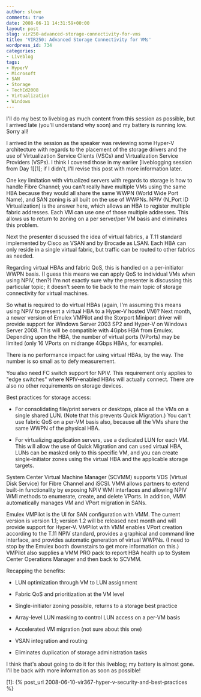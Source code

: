 ```yaml
---
author: slowe
comments: true
date: 2008-06-11 14:31:59+00:00
layout: post
slug: vir250-advanced-storage-connectivity-for-vms
title: 'VIR250: Advanced Storage Connectivity for VMs'
wordpress_id: 734
categories:
- Liveblog
tags:
- HyperV
- Microsoft
- SAN
- Storage
- TechEd2008
- Virtualization
- Windows
---
```


I'll do my best to liveblog as much content from this session as possible, but I arrived late (you'll understand why soon) and my battery is running low. Sorry all!

I arrived in the session as the speaker was reviewing some Hyper-V architecture with regards to the placement of the storage drivers and the use of Virtualization Service Clients (VSCs) and Virtualization Service Providers (VSPs). I think I covered those in my earlier [liveblogging session from Day 1][1]; if I didn't, I'll revise this post with more information later.

One key limitation with virtualized servers with regards to storage is how to handle Fibre Channel; you can't really have multiple VMs using the same HBA because they would all share the same WWPN (World Wide Port Name), and SAN zoning is all built on the use of WWPNs. NPIV (N_Port ID Virtualization) is the answer here, which allows an HBA to register multiple fabric addresses. Each VM can use one of those multiple addresses. This allows us to return to zoning on a per server/per VM basis and eliminates this problem.

Next the presenter discussed the idea of virtual fabrics, a T.11 standard implemented by Cisco as VSAN and by Brocade as LSAN. Each HBA can only reside in a single virtual fabric, but traffic can be routed to other fabrics as needed.

Regarding virtual HBAs and fabric QoS, this is handled on a per-initiator WWPN basis. (I guess this means we can apply QoS to individual VMs when using NPIV, then?) I'm not exactly sure why the presenter is discussing this particular topic; it doesn't seem to tie back to the main topic of storage connectivity for virtual machines.

So what is required to do virtual HBAs (again, I'm assuming this means using NPIV to present a virtual HBA to a Hyper-V hosted VM)? Next month, a newer version of Emulex VMPilot and the Storport Miniport driver will provide support for Windows Server 2003 SP2 and Hyper-V on Windows Server 2008. This will be compatible with 4Gpbs HBA from Emulex. Depending upon the HBA, the number of virtual ports (VPorts) may be limited (only 16 VPorts on midrange 4Gbps HBAs, for example).

There is no performance impact for using virtual HBAs, by the way. The number is so small as to defy measurement.

You also need FC switch support for NPIV. This requirement only applies to "edge switches" where NPIV-enabled HBAs will actually connect. There are also no other requirements on storage devices.

Best practices for storage access:

* For consolidating file/print servers or desktops, place all the VMs on a single shared LUN. (Note that this prevents Quick Migration.) You can't use fabric QoS on a per-VM basis also, because all the VMs share the same WWPN of the physical HBA.

* For virtualizing application servers, use a dedicated LUN for each VM. This will allow the use of Quick Migration and can used virtual HBA, LUNs can be masked only to this specific VM, and you can create single-initiator zones using the virtual HBA and the applicable storage targets.

System Center Virtual Machine Manager (SCVMM) supports VDS (Virtual Disk Service) for Fibre Channel and iSCSI. VMM allows partners to extend built-in functionality by exposing NPIV WMI interfaces and allowing NPIV WMI methods to enumerate, create, and delete VPorts. In addition, VMM automatically manages VM and VPort migration in SANs.

Emulex VMPilot is the UI for SAN configuration with VMM. The current version is version 1.1; version 1.2 will be released next month and will provide support for Hyper-V. VMPilot with VMM enables VPort creation according to the T.11 NPIV standard, provides a graphical and command line interface, and provides automatic generation of virtual WWPNs. (I need to stop by the Emulex booth downstairs to get more information on this.) VMPilot also supplies a VMM PRO pack to report HBA health up to System Center Operations Manager and then back to SCVMM.

Recapping the benefits:

* LUN optimization through VM to LUN assignment

* Fabric QoS and prioritization at the VM level

* Single-initiator zoning possible, returns to a storage best practice

* Array-level LUN masking to control LUN access on a per-VM basis

* Accelerated VM migration (not sure about this one)

* VSAN integration and routing

* Eliminates duplication of storage administration tasks

I think that's about going to do it for this liveblog; my battery is almost gone. I'll be back with more information as soon as possible!

[1]: {% post_url 2008-06-10-vir367-hyper-v-security-and-best-practices %}
